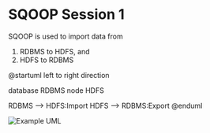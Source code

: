 # SQOOP Session 1

SQOOP is used to import data from
  1.  RDBMS to HDFS, and
  2.  HDFS to RDBMS

@startuml
left to right direction

database RDBMS
node HDFS

RDBMS --> HDFS:Import
HDFS --> RDBMS:Export
@enduml

![Example UML](http://yuml.me/a3dcfa98.png)

